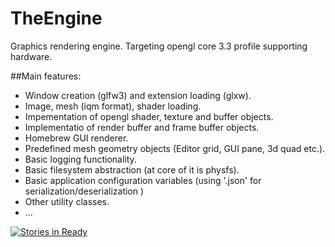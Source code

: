 # TheEngine
Graphics rendering engine. Targeting opengl core 3.3 profile supporting hardware.

##Main features:
* Window creation (glfw3) and extension loading (glxw).
* Image, mesh (iqm format), shader loading.
* Impementation of opengl shader, texture and buffer objects.
* Implementatio of render buffer and frame buffer objects.
* Homebrew GUI renderer.
* Predefined mesh geometry objects (Editor grid, GUI pane, 3d quad etc.).
* Basic logging functionality.
* Basic filesystem abstraction (at core of it is physfs).
* Basic application configuration variables (using '.json' for serialization/deserialization )
* Other utility classes.
* ...

[![Stories in Ready](https://badge.waffle.io/serengeor/TheEngine.png?label=ready&title=Ready)](http://waffle.io/serengeor/TheEngine)
